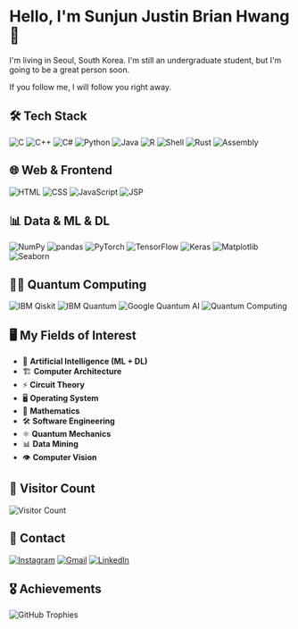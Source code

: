 # Hello, I'm Sunjun Justin Brian Hwang 👋

I'm living in Seoul, South Korea.
I'm still an undergraduate student, but I'm going to be a great person soon.

If you follow me, I will follow you right away.

## 🛠 Tech Stack
![C](https://img.shields.io/badge/C-00599C?style=flat-square&logo=C&logoColor=white)
![C++](https://img.shields.io/badge/C++-00599C?style=flat-square&logo=C%2B%2B&logoColor=white)
![C#](https://img.shields.io/badge/C%23-239120?style=flat-square&logo=C-Sharp&logoColor=white)
![Python](https://img.shields.io/badge/Python-3776AB?style=flat-square&logo=Python&logoColor=white)
![Java](https://img.shields.io/badge/Java-007396?style=flat-square&logo=Java&logoColor=white)
![R](https://img.shields.io/badge/R-276DC3?style=flat-square&logo=R&logoColor=white)
![Shell](https://img.shields.io/badge/Shell_Script-4EAA25?style=flat-square&logo=gnu-bash&logoColor=white)
![Rust](https://img.shields.io/badge/Rust-000000?style=flat-square&logo=Rust&logoColor=white)
![Assembly](https://img.shields.io/badge/Assembly-525252?style=flat-square&logo=assemblyscript&logoColor=white)

## 🌐 Web & Frontend
![HTML](https://img.shields.io/badge/HTML5-E34F26?style=flat-square&logo=HTML5&logoColor=white)
![CSS](https://img.shields.io/badge/CSS3-1572B6?style=flat-square&logo=CSS3&logoColor=white)
![JavaScript](https://img.shields.io/badge/JavaScript-F7DF1E?style=flat-square&logo=JavaScript&logoColor=black)
![JSP](https://img.shields.io/badge/JSP-007396?style=flat-square&logo=java&logoColor=white)

## 📊 Data & ML & DL
![NumPy](https://img.shields.io/badge/NumPy-013243?style=flat-square&logo=numpy&logoColor=white)
![pandas](https://img.shields.io/badge/pandas-150458?style=flat-square&logo=pandas&logoColor=white)
![PyTorch](https://img.shields.io/badge/PyTorch-EE4C2C?style=flat-square&logo=pytorch&logoColor=white)
![TensorFlow](https://img.shields.io/badge/TensorFlow-FF6F00?style=flat-square&logo=tensorflow&logoColor=white)
![Keras](https://img.shields.io/badge/Keras-D00000?style=flat-square&logo=keras&logoColor=white)
![Matplotlib](https://img.shields.io/badge/Matplotlib-ffffff?style=flat-square&logo=plotly&logoColor=black)
![Seaborn](https://img.shields.io/badge/Seaborn-0080FF?style=flat-square&logo=plotly&logoColor=white)


## 👨‍💻 Quantum Computing
![IBM Qiskit](https://img.shields.io/badge/IBM_Qiskit-6929C4?logo=qiskit&logoColor=white&style=for-the-badge)
![IBM Quantum](https://img.shields.io/badge/IBM_Quantum-000000?logo=ibm&logoColor=white&style=for-the-badge)
![Google Quantum AI](https://img.shields.io/badge/Google_Quantum_AI-4285F4?logo=google&logoColor=white&style=for-the-badge)
![Quantum Computing](https://img.shields.io/badge/Quantum_Computing_Enthusiast-800080?style=for-the-badge)



## 🖥️ My Fields of Interest
- 🎯 **Artificial Intelligence (ML + DL)**
- 🏗 **Computer Architecture**
- ⚡ **Circuit Theory**
- 🖥 **Operating System**
- 🔢 **Mathematics**
- 🛠 **Software Engineering**
- ⚛ **Quantum Mechanics**
- 📊 **Data Mining**
- 👁 **Computer Vision**


## 🌟 Visitor Count
![Visitor Count](https://komarev.com/ghpvc/?username=yourusername&color=blue)

## 🔗 Contact
[![Instagram](https://img.shields.io/badge/Instagram-E4405F?style=flat&logo=instagram&logoColor=white)](https://www.instagram.com/jun_bri0123)
[![Gmail](https://img.shields.io/badge/Gmail-D14836?style=flat&logo=gmail&logoColor=white)](mailto:sunjun7559@gmail.com)
[![LinkedIn](https://img.shields.io/badge/LinkedIn-0077B5?style=flat&logo=linkedin&logoColor=white)](https://www.linkedin.com/in/%EC%84%A0%EC%A4%80-%ED%99%A9-860017267/)


## 🎖️ Achievements
![GitHub Trophies](https://github-profile-trophy.vercel.app/?username=yourusername)


